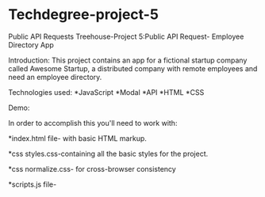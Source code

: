 # Techdegree-project-5
 Public API Requests
 Treehouse-Project 5:Public API Request- Employee Directory App

Introduction:
This project contains an app for a fictional startup company called Awesome Startup, a distributed company with remote employees and need an employee directory.

Technologies used:
*JavaScript
*Modal
*API
*HTML
*CSS

Demo:


In order to accomplish this you'll need to work with:

*index.html file- with basic HTML markup.

*css styles.css-containing all the basic styles for the project.

*css normalize.css- for cross-browser consistency 

*scripts.js file-

